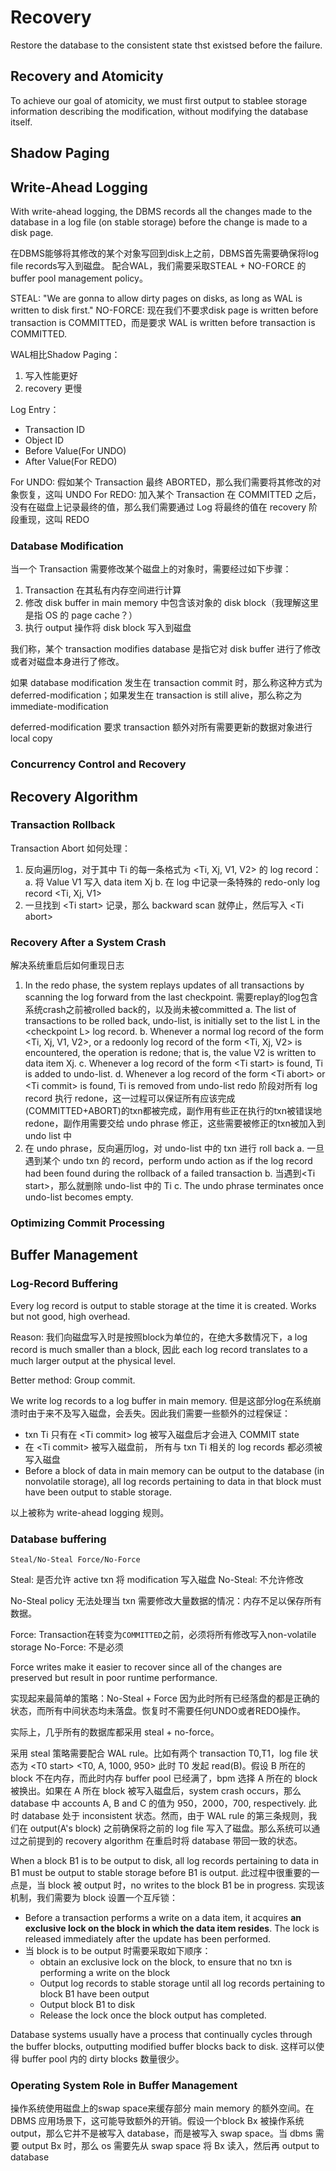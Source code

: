 # Recovery

Restore the database to the consistent state thst existsed before the failure.

## Recovery and Atomicity
To achieve our goal of atomicity, we must first output to stablee storage information describing the modification, without modifying the database itself.

## Shadow Paging
## Write-Ahead Logging

With write-ahead logging, the DBMS records all the changes made to the database in a log file (on stable storage) before the change is made to a disk page.

在DBMS能够将其修改的某个对象写回到disk上之前，DBMS首先需要确保将log file records写入到磁盘。
配合WAL，我们需要采取STEAL + NO-FORCE 的 buffer pool management policy。

STEAL: "We are gonna to allow dirty pages on disks, as long as WAL is written to disk first."
NO-FORCE: 现在我们不要求disk page is written before transaction is COMMITTED，而是要求 WAL is written before transaction is COMMITTED.


WAL相比Shadow Paging：
1. 写入性能更好
2. recovery 更慢

Log Entry：
* Transaction ID
* Object ID
* Before Value(For UNDO)
* After Value(For REDO)

For UNDO: 假如某个 Transaction 最终 ABORTED，那么我们需要将其修改的对象恢复，这叫 UNDO
For REDO: 加入某个 Transaction 在 COMMITTED 之后，没有在磁盘上记录最终的值，那么我们需要通过 Log 将最终的值在 recovery 阶段重现，这叫 REDO


### Database Modification
当一个 Transaction 需要修改某个磁盘上的对象时，需要经过如下步骤：
1. Transaction 在其私有内存空间进行计算
2. 修改 disk buffer in main memory 中包含该对象的 disk block（我理解这里是指 OS 的 page cache？）
3. 执行 output 操作将 disk block 写入到磁盘

我们称，某个 transaction modifies database 是指它对 disk buffer 进行了修改或者对磁盘本身进行了修改。

如果 database modification 发生在 transaction commit 时，那么称这种方式为 deferred-modification；如果发生在 transaction is still alive，那么称之为 immediate-modification

deferred-modification 要求 transaction 额外对所有需要更新的数据对象进行 local copy

### Concurrency Control and Recovery

## Recovery Algorithm
### Transaction Rollback
Transaction Abort 如何处理：
1. 反向遍历log，对于其中 Ti 的每一条格式为 \<Ti, Xj, V1, V2> 的 log record：
   a. 将 Value V1 写入 data item Xj
   b. 在 log 中记录一条特殊的 redo-only log record \<Ti, Xj, V1>
2. 一旦找到 \<Ti start> 记录，那么 backward scan 就停止，然后写入 \<Ti abort>

### Recovery After a System Crash
解决系统重启后如何重现日志
1. In the redo phase, the system replays updates of all transactions by scanning the
log forward from the last checkpoint.  需要replay的log包含系统crash之前被rolled back的，以及尚未被committed
    a. The list of transactions to be rolled back, undo-list, is initially set to the list L in the \<checkpoint L> log record.
    b. Whenever a normal log record of the form \<Ti, Xj, V1, V2>, or a redoonly log record of the form \<Ti, Xj, V2> is encountered, the operation is redone; that is, the value V2 is written to data item Xj.
    c. Whenever a log record of the form \<Ti start> is found, Ti is added to undo-list.
    d. Whenever a log record of the form \<Ti abort> or \<Ti commit> is found, Ti is removed from undo-list
    redo 阶段对所有 log record 执行 redone，这一过程可以保证所有应该完成(COMMITTED+ABORT)的txn都被完成，副作用有些正在执行的txn被错误地redone，副作用需要交给 undo phrase 修正，这些需要被修正的txn被加入到 undo list 中
2. 在 undo phrase，反向遍历log，对 undo-list 中的 txn 进行 roll back
   a. 一旦遇到某个 undo txn 的 record，perform undo action as if the log record had been found during the rollback of a failed transaction
   b. 当遇到\<Ti start>，那么就删除 undo-list 中的 Ti
   c. The undo phrase terminates once undo-list becomes empty.

### Optimizing Commit Processing

## Buffer Management
### Log-Record Buffering
Every log record is output to stable storage at the time it is created. Works but not good, high overhead.

Reason: 我们向磁盘写入时是按照block为单位的，在绝大多数情况下，a log record is much smaller than a block, 因此 each log record translates to a much larger output at the physical level.

Better method: Group commit.

We write log records to a log buffer in main memory. 但是这部分log在系统崩溃时由于来不及写入磁盘，会丢失。因此我们需要一些额外的过程保证：
* txn Ti 只有在 \<Ti commit> log 被写入磁盘后才会进入 COMMIT state
* 在 \<Ti commit> 被写入磁盘前， 所有与 txn Ti 相关的 log records 都必须被写入磁盘
* Before a block of data in main memory can be output to the database (in nonvolatile storage), all log records pertaining to data in that block must have been output to stable storage.

以上被称为 write-ahead logging 规则。

### Database buffering

    Steal/No-Steal Force/No-Force

Steal: 是否允许 active txn 将 modification 写入磁盘
No-Steal: 不允许修改

No-Steal policy 无法处理当 txn 需要修改大量数据的情况：内存不足以保存所有数据。

Force: Transaction在转变为`COMMITTED`之前，必须将所有修改写入non-volatile storage
No-Force: 不是必须

Force writes make it easier to recover since all of the changes are preserved but result in poor runtime performance.

实现起来最简单的策略：No-Steal + Force 因为此时所有已经落盘的都是正确的状态，而所有中间状态均未落盘。恢复时不需要任何UNDO或者REDO操作。

实际上，几乎所有的数据库都采用 steal + no-force。

采用 steal 策略需要配合 WAL rule。比如有两个 transaction T0,T1，log file 状态为
\<T0 start>
\<T0, A, 1000, 950>
此时 T0 发起 read(B)。假设 B 所在的 block 不在内存，而此时内存 buffer pool 已经满了，bpm 选择 A 所在的 block 被换出。如果在 A 所在 block 被写入磁盘后，system crash occurs，那么 database 中 accounts A, B and C 的值为 950，2000，700, respectively. 此时 database 处于 inconsistent 状态。然而，由于 WAL rule 的第三条规则，我们在 output(A's block) 之前确保将之前的 log file 写入了磁盘。那么系统可以通过之前提到的 recovery algorithm 在重启时将 database 带回一致的状态。

When a block B1 is to be output to disk, all log records pertaining to data in B1 must be output to stable storage before B1 is output. 此过程中很重要的一点是，当 block 被 output 时，no writes to the block B1 be in progress. 实现该机制，我们需要为 block 设置一个互斥锁：
* Before a transaction performs a write on a data item, it acquires **an exclusive lock on the block in which the data item resides**. The lock is released immediately after the update has been performed.
* 当 block is to be output 时需要采取如下顺序：
  - obtain an exclusive lock on the block, to ensure that no txn is performing a write on the block
  - Output log records to stable storage until all log records pertaining to block B1 have been output
  - Output block B1 to disk
  - Release the lock once the block output has completed.

Database systems usually have a process that continually cycles through the buffer blocks, outputting modified buffer blocks back to disk. 这样可以使得 buffer pool 内的 dirty blocks 数量很少。

### Operating System Role in Buffer Management
操作系统使用磁盘上的swap space来缓存部分 main memory 的额外空间。在 DBMS 应用场景下，这可能导致额外的开销。假设一个block Bx 被操作系统 output，那么它并不是被写入 database，而是被写入 swap space。当 dbms 需要 output Bx 时，那么 os 需要先从 swap space 将 Bx 读入，然后再 output to database